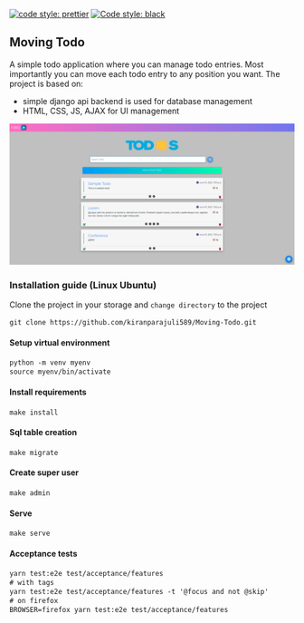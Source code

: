 [![code style: prettier](https://img.shields.io/badge/code_style-prettier-ff69b4.svg?style=flat-square)](https://github.com/prettier/prettier)
[![Code style: black](https://img.shields.io/badge/code%20style-black-000000.svg)](https://github.com/psf/black)

## Moving Todo

A simple todo application where you can manage todo entries.
Most importantly you can move each todo entry to any position you want.
The project is based on:

- simple django api backend is used for database management
- HTML, CSS, JS, AJAX for UI management

![HomePage](Screenshot.png "Screenshot of homepage")

### Installation guide (Linux Ubuntu)

Clone the project in your storage and `change directory` to the project

```shell script
git clone https://github.com/kiranparajuli589/Moving-Todo.git
```

#### Setup virtual environment

```shell script
python -m venv myenv
source myenv/bin/activate
```

#### Install requirements

```shell script
make install
```

#### Sql table creation

```shell script
make migrate
```

#### Create super user

```shell script
make admin
```

#### Serve

```shell script
make serve
```

#### Acceptance tests

```shell script
yarn test:e2e test/acceptance/features
# with tags
yarn test:e2e test/acceptance/features -t '@focus and not @skip'
# on firefox
BROWSER=firefox yarn test:e2e test/acceptance/features
```
